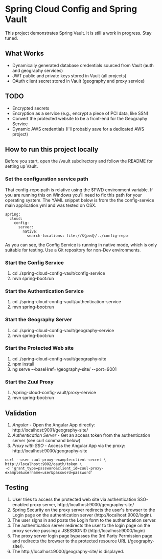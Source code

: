 # Spring Cloud Config and Spring Vault

This project demonstrates Spring Vault. It is still a work in progress. Stay tuned.

## What Works
* Dynamically generated database credentials sourced from Vault (auth and geography services)
* JWT public and private keys stored in Vault (all projects)
* OAuth client secret stored in Vault (geography and proxy service)

## TODO
* Encrypted secrets
* Encryption as a service (e.g., encrypt a piece of PCI data, like SSN)
* Convert the protected website to be a front-end for the Geography Service
* Dynamic AWS credentials (I'll probably save for a dedicated AWS project)

## How to run this project locally

Before you start, open the /vault subdirectory and follow the README for setting up Vault.

### Set the configuration service path

That config-repo path is relative using the $PWD environment variable. If you are running
this on Windows you'll need to fix this path for your operating system. The YAML
snippet below is from the the config-service main application.yml and was tested on OSX.

```
spring:
  cloud:
    config:
      server:
        native:
          search-locations: file://${pwd}/../config-repo
```

As you can see, the Config Service is running in native mode, which is only suitable for testing.
Use a Git repository for non-Dev environments.

### Start the Config Service
1) cd ./spring-cloud-config-vault/config-service
2) mvn spring-boot:run

### Start the Authentication Service
1) cd ./spring-cloud-config-vault/authentication-service
2) mvn spring-boot:run

### Start the Geography Server
1) cd ./spring-cloud-config-vault/geography-service
2) mvn spring-boot:run

### Start the Protected Web site
1) cd ./spring-cloud-config-vault/geography-site
2) npm install
3) ng serve --baseHref=/geography-site/ --port=9001

### Start the Zuul Proxy
1) /spring-cloud-config-vault/proxy-service
2) mvn spring-boot:run


## Validation

1. *Angular* - Open the Angular App directly: http://localhost:9001/geography-site/
2. *Authentication Server* - Get an access token from the authentication server (see curl command below)
3. *Proxy with SSO* - Access the Angular App via the proxy: http://localhost:9000/geography-site

```   
curl --user zuul-proxy-example:client-secret \
http://localhost:9002/oauth/token \
-d 'grant_type=password&client_id=zuul-proxy-example&username=user&password=password'
```

## Testing
1) User tries to access the protected web site via authentication SSO-enabled proxy server, http://localhost:9000/geography-site/
2) Spring Security on the proxy server redirects the user's browser to the Login page on the authentication server (http://localhost:9002/login).
3) The user signs in and posts the Login form to the authentication server.
4) The authentication server redirects the user to the login page on the proxy service passing a JSESSIONID (http://localhost:9000/login)
5) The proxy server login page bypasses the 3rd Party Permission page and redirects the browser to the protected resource URL (/geography-site/).
6) The http://localhost:9000/geography-site/ is displayed.
